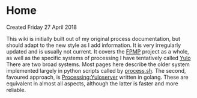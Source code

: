 # Home
Created Friday 27 April 2018

This wiki is initially built out of my original process documentation, but should adapt to the new style as I add information. It is very irregularly updated and is usually not current.
It covers the [FPMP](./FPMP.md) project as a whole, as well as the specific systems of processing I have tentatively called [Yulo](./Yulo.md)
There are two broad systems. Most pages here describe the older system implemented largely in python scripts called by [process.sh](./process.sh.md). The second, favoured approach, is [Processing:Yuloserver](./Processing/Yuloserver.md) written in golang. These are equivalent in almost all aspects, although the latter is faster and more reliable. 

